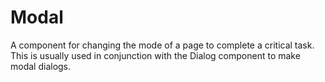 # Modal

A component for changing the mode of a page to complete a critical task. This is usually used in conjunction with the Dialog component to make modal dialogs.
